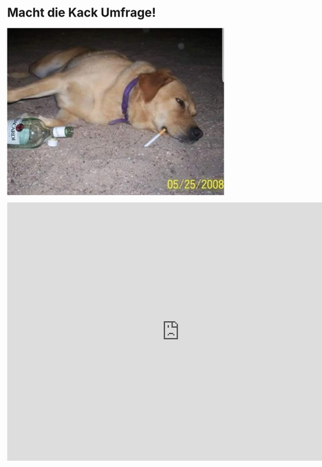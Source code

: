 # Macht die Kack Umfrage!

![Dog](img/veryimportant.jpg)

<iframe frameborder="0" id="iframeX6D3A1V8A8F1F9Y6J" src="https://www.survio.com/survey/i/T8E3J8A7S4C9F8O8Q" height="600" width="800"></iframe>
